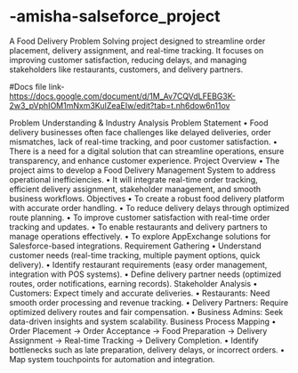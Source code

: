 # -amisha-salseforce_project
A Food Delivery Problem Solving project designed to streamline order placement, delivery assignment, and real-time tracking. It focuses on improving customer satisfaction, reducing delays, and managing stakeholders like restaurants, customers, and delivery partners.

#Docs file link-
https://docs.google.com/document/d/1M_Av7CQVdLFEBG3K-2w3_pVphIOM1mNxm3KuIZeaEIw/edit?tab=t.nh6dow6n11ov


Problem Understanding & Industry
Analysis
Problem Statement
• Food delivery businesses often face challenges like delayed deliveries, order mismatches, lack
of real-time tracking, and poor customer satisfaction.
• There is a need for a digital solution that can streamline operations, ensure transparency, and
enhance customer experience.
Project Overview
• The project aims to develop a Food Delivery Management System to address operational
inefficiencies.
• It will integrate real-time order tracking, efficient delivery assignment, stakeholder management,
and smooth business workflows.
Objectives
• To create a robust food delivery platform with accurate order handling.
• To reduce delivery delays through optimized route planning.
• To improve customer satisfaction with real-time order tracking and updates.
• To enable restaurants and delivery partners to manage operations effectively.
• To explore AppExchange solutions for Salesforce-based integrations.
Requirement Gathering
• Understand customer needs (real-time tracking, multiple payment options, quick delivery).
• Identify restaurant requirements (easy order management, integration with POS systems).
• Define delivery partner needs (optimized routes, order notifications, earning records).
Stakeholder Analysis
• Customers: Expect timely and accurate deliveries.
• Restaurants: Need smooth order processing and revenue tracking.
• Delivery Partners: Require optimized delivery routes and fair compensation.
• Business Admins: Seek data-driven insights and system scalability.
Business Process Mapping
• Order Placement → Order Acceptance → Food Preparation → Delivery Assignment →
Real-time Tracking → Delivery Completion.
• Identify bottlenecks such as late preparation, delivery delays, or incorrect orders.
• Map system touchpoints for automation and integration.
